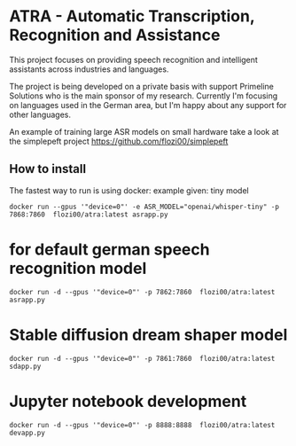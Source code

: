 # ATRA - Automatic Transcription, Recognition and Assistance

This project focuses on providing speech recognition and intelligent assistants across industries and languages.

The project is being developed on a private basis with support Primeline Solutions who is the main sponsor of my research.
Currently I'm focusing on languages used in the German area, but I'm happy about any support for other languages.

An example of training large ASR models on small hardware take a look at the simplepeft project https://github.com/flozi00/simplepeft 

## How to install
The fastest way to run is using docker:
example given:
tiny model

```
docker run --gpus '"device=0"' -e ASR_MODEL="openai/whisper-tiny" -p 7868:7860  flozi00/atra:latest asrapp.py
```

# for default german speech recognition model
```
docker run -d --gpus '"device=0"' -p 7862:7860  flozi00/atra:latest asrapp.py
```

# Stable diffusion dream shaper model
```
docker run -d --gpus '"device=0"' -p 7861:7860  flozi00/atra:latest sdapp.py
```

# Jupyter notebook development
```
docker run -d --gpus '"device=0"' -p 8888:8888  flozi00/atra:latest devapp.py
```
